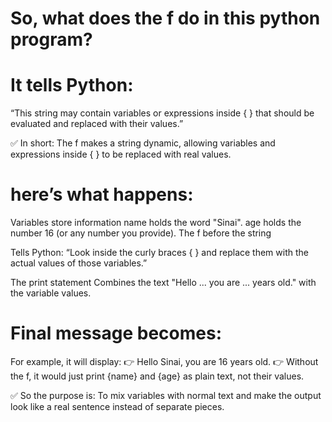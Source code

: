 # So, what does the f do in this python program?

# It tells Python:
“This string may contain variables or expressions inside { } that should be evaluated and replaced with their values.”

✅ In short:
The f makes a string dynamic, allowing variables and expressions inside { } to be replaced with real values.
# here’s what happens:
Variables store information
name holds the word "Sinai".
age holds the number 16 (or any number you provide).
The f before the string

Tells Python: “Look inside the curly braces { } and replace them with the actual values of those variables.”

The print statement
Combines the text "Hello ... you are ... years old." with the variable values.

# Final message becomes:
For example, it will display:
👉 Hello Sinai, you are 16 years old.
👉 Without the f, it would just print {name} and {age} as plain text, not their values.

✅ So the purpose is:
To mix variables with normal text and make the output look like a real sentence instead of separate pieces.
